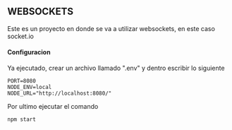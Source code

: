 ## WEBSOCKETS

Este es un proyecto en donde se va a utilizar websockets, en este caso socket.io

#### Configuracion

Ya ejecutado, crear un archivo llamado ".env" y dentro escribir lo siguiente

```
PORT=8080
NODE_ENV=local
NODE_URL="http://localhost:8080/"
```

Por ultimo ejecutar el comando

```
npm start
```
